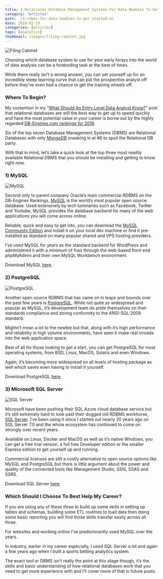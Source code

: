 ```yaml
---
title: 3 Relational Database Management Systems For Data Newbies To Get Started On
category: "Articles"
path:  /3-rdbms-for-data-newbies-to-get-started-on 
date: 2018-02-19
categories: [articles]
tags: [analytics]
thumbnail: /images/filing-cabinet.jpg
---
```

![Filing Cabinet](/images/filing-cabinet.jpg)

Choosing which database system to use for your early forays into the world of data analysis can be a foreboding task at the best of times.

While there really isn&#8217;t a wrong answer, you can set yourself up for an incredibly steep learning curve that can put the prospective analyst off before they&#8217;ve even had a chance to get the training wheels off.

### Where To Begin?

My contention in my &#8220;[What Should An Entry Level Data Analyst Know?][1]&#8221; post that relational databases are still the best way to get up to speed quickly and have the most potential value in your career is borne out by the highly regarded [DB-Engines.com rankings for 2018][2].

Six of the top seven Database Management Systems (DBMS) are Relational Databases with only [MongoDB][3] sneaking in at #6 to spoil the Relational DB party.

With that in mind, let&#8217;s take a quick look at the top three most readily available Relational DBMS that you should be installing and getting to know right now.

### 1) MySQL

![MySQL](/images/mysql.png)

Second only to parent company Oracle&#8217;s main commercial RDBMS on the DB-Engines Rankings, [MySQL][4] is the world&#8217;s most popular open source database. Used extensively by tech luminaries such as Facebook, Twitter and Youtube, MySQL provides the database backend for many of the web applications you will come across online.

Reliable, quick and easy to get into, you can download the [MySQL Community Edition][5] and install it on your local dev machine or find it pre-installed as standard on many popular shared and VPS hosting providers.

I&#8217;ve used MySQL for years as the standard backend for WordPress and administered it with a minimum of fuss through the web-based front end phpMyAdmin and their own MySQL Workbench environment.

Download MySQL [here][6].

### 2) PostgreSQL

![PostgreSQL](/images/postgresql.png)

Another open source RDBMS that has came on in leaps and bounds over the past few years is [PostgreSQL][7]. While not quite as widespread and popular as MySQL, it&#8217;s development team do pride themselves on their standards compliance and strong conformity to the ANSI-SQL:2008 standard.

Mightn&#8217;t mean a lot to the newbie but that, along with it&#8217;s high performance and reliability in high volume environments, have seen it make real inroads into the web application space.

Best of all for those looking to get a start, you can get PostgreSQL for most operating systems, from BSD, Linux, MacOS, Solaris and even Windows.

Again, it&#8217;s becoming more widespread on all levels of hosting package as well which saves even having to install it yourself.

Download PostgreSQL [here][8].

### 3) Microsoft SQL Server

![SQL Server](/images/sqlserver.png)

Microsoft have been pushing their SQL Azure cloud database service but it&#8217;s still extremely hard to look past their dogged old RDBMS workhorse, [SQL Server][9]. I&#8217;ve been using it since I started out nearly 20 years ago on SQL Server 7.0 and the whole ecosystem has continued to come on strongly over recent years.

Available on Linux, Docker and MacOS as well as it&#8217;s native Windows, you can get a free trial version, a full free Developer edition or the smaller Express edition to get yourself up and running.

Commercial licenses are still a costly alternative to open source options like MySQL and PostgreSQL but there is little argument about the power and quality of the connected tools like Management Studio, SSIS, SSAS and SSRS.

Download SQL Server [here][10].

### Which Should I Choose To Best Help My Career?

If you are using any of these three to build up some skills in setting up tables and schemas, building some ETL routines to load data then doing some basic reporting you will find those skills transfer easily across all three.

For websites and working online I&#8217;ve predominantly used MySQL over the years.

In industry, earlier in my career especially, I used SQL Server a lot and again a few years ago when I built a sports betting analytics system.

The exact tool or DBMS isn&#8217;t really the point at this stage though, it&#8217;s the skills and basic understanding of how relational databases work that you need to get more experience with and I&#8217;ll cover more of that in future posts.

 [1]: https://alanhylands.com/what-should-an-entry-level-data-analyst-know/
 [2]: https://db-engines.com/en/ranking
 [3]: https://www.mongodb.com/
 [4]: https://www.mysql.com/
 [5]: https://dev.mysql.com/downloads/
 [6]: https://www.mysql.com/downloads/
 [7]: https://www.postgresql.org/
 [8]: https://www.postgresql.org/download/
 [9]: https://www.microsoft.com/en-gb/sql-server/sql-server-2017
 [10]: https://www.microsoft.com/en-gb/sql-server/sql-server-downloads
